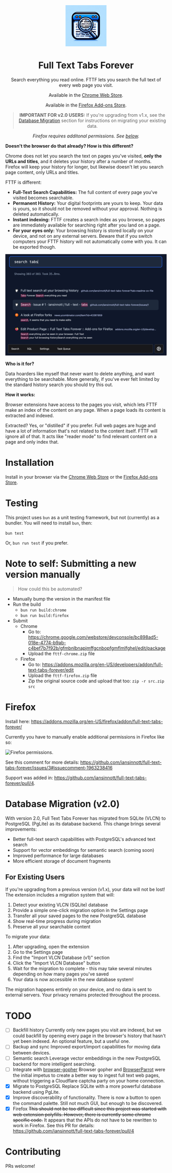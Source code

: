 <!-- display a screenshot -->
<div align="center">

[<img src="src/assets/icon-1.png" alt="full text tabs forever (FTTF) logo" width=128>](https://chrome.google.com/webstore/detail/full-text-tabs-forever/gfmbnlbnapjmffgcnbopfgmflmlfghel)<br>

# Full Text Tabs Forever

Search everything you read online. FTTF lets you search the full text of every web page you visit.

Available in the [Chrome Web Store](https://chrome.google.com/webstore/detail/full-text-tabs-forever/gfmbnlbnapjmffgcnbopfgmflmlfghel).

Available in the [Firefox Add-ons Store](https://addons.mozilla.org/en-US/firefox/addon/full-text-tabs-forever/).

> **IMPORTANT FOR v2.0 USERS:** If you're upgrading from v1.x, see the [Database Migration](#database-migration-v20) section for instructions on migrating your existing data.

_Firefox requires additonal permissions. See [below](#firefox)._

</div>

**Doesn't the browser do that already? How is this different?**

Chrome does not let you search the text on pages you've visited, **only the URLs and titles**, and it deletes your history after a number of months. Firefox will keep your history for longer, but likewise doesn't let you search page content, only URLs and titles.

FTTF is different:

- **Full-Text Search Capabilities:** The full content of every page you've visited becomes searchable.
- **Permanent History:** Your digital footprints are yours to keep. Your data is yours, so it should not be removed without your approval. Nothing is deleted automatically.
- **Instant indexing:** FTTF creates a search index as you browse, so pages are immediately available for searching right after you land on a page.
- **For your eyes only:** Your browsing history is stored locally on your device, and not on any external servers. Beware that if you switch computers your FTTF history will not automatically come with you. It can be exported though.

<div align="center">

![](static/screenshot-1.png)

</div>

**Who is it for?**

Data hoarders like myself that never want to delete anything, and want everything to be searchable. More generally, if you've ever felt limited by the standard history search you should try this out.

**How it works:**

Browser extensions have access to the pages you visit, which lets FTTF make an index of the content on any page. When a page loads its content is extracted and indexed.

Extracted? Yes, or "distilled" if you prefer. Full web pages are huge and have a lot of information that's not related to the content itself. FTTF will ignore all of that. It acts like "reader mode" to find relevant content on a page and only index that.

# Installation

Install in your browser via the [Chrome Web Store](https://chrome.google.com/webstore/detail/full-text-tabs-forever/gfmbnlbnapjmffgcnbopfgmflmlfghel) or the [Firefox Add-ons Store](https://addons.mozilla.org/en-US/firefox/addon/full-text-tabs-forever/).

# Testing

This project uses `bun` as a unit testing framework, but not (currently) as a bundler. You will need to install `bun`, then:

`bun test`

Or, `bun run test` if you prefer.

# Note to self: Submitting a new version manually

> How could this be automated?

- Manually bump the version in the manifest file
- Run the build
  - `bun run build:chrome`
  - `bun run build:firefox`
- Submit
  - Chrome
    - Go to: https://chrome.google.com/webstore/devconsole/bc898ad5-018e-4774-b9ab-c4bef7b7f92b/gfmbnlbnapjmffgcnbopfgmflmlfghel/edit/package
    - Upload the `fttf-chrome.zip` file
  - Firefox
    - Go to: https://addons.mozilla.org/en-US/developers/addon/full-text-tabs-forever/edit
    - Upload the `fttf-firefox.zip` file
    - Zip the original source code and upload that too: `zip -r src.zip src`

# Firefox

Install here: https://addons.mozilla.org/en-US/firefox/addon/full-text-tabs-forever/

Currently you have to manually enable additional permissions in Firefox like so:

![Firefox permissions](https://drive.zenture.cloud/s/d3mboA7GwPCXH8b/download).

See this comment for more details: https://github.com/iansinnott/full-text-tabs-forever/issues/3#issuecomment-1963238416

Support was added in: https://github.com/iansinnott/full-text-tabs-forever/pull/4.

# Database Migration (v2.0)

With version 2.0, Full Text Tabs Forever has migrated from SQLite (VLCN) to PostgreSQL (PgLite) as its database backend. This change brings several improvements:

- Better full-text search capabilities with PostgreSQL's advanced text search
- Support for vector embeddings for semantic search (coming soon)
- Improved performance for large databases
- More efficient storage of document fragments

## For Existing Users

If you're upgrading from a previous version (v1.x), your data will not be lost! The extension includes a migration system that will:

1. Detect your existing VLCN (SQLite) database
2. Provide a simple one-click migration option in the Settings page
3. Transfer all your saved pages to the new PostgreSQL database
4. Show real-time progress during migration
5. Preserve all your searchable content

To migrate your data:

1. After upgrading, open the extension
2. Go to the Settings page
3. Find the "Import VLCN Database (v1)" section
4. Click the "Import VLCN Database" button
5. Wait for the migration to complete - this may take several minutes depending on how many pages you've saved
6. Your data is now accessible in the new database system!

The migration happens entirely on your device, and no data is sent to external servers. Your privacy remains protected throughout the process.

# TODO

- [ ] Backfill history
      Currently only new pages you visit are indexed, but we could backfill by opening every page in the browser's history that hasn't yet been indexed. An optional feature, but a useful one.
- [ ] Backup and sync
      Improved export/import capabilities for moving data between devices.
- [ ] Semantic search
      Leverage vector embeddings in the new PostgreSQL backend for more intelligent searching.
- [ ] Integrate with [browser-gopher](https://github.com/iansinnott/browser-gopher)
      Browser gopher and [BrowserParrot](https://www.browserparrot.com/) were the initial impetus to create a better way to ingest full text web pages, without triggering a Cloudflare captcha party on your home connection.
- [x] Migrate to PostgreSQL
      Replace SQLite with a more powerful database backend using PgLite.
- [x] Improve discoverability of functionality.
      There is now a button to open the command palette. Still not much GUI, but enough to be discovered.
- [x] Firefox
      ~~This should not be too difficult since this project was started with web extension polyfills. However, there is currently some chrome specific code.~~
      It appears that the APIs do not have to be rewritten to work in Firefox. See this PR for details: https://github.com/iansinnott/full-text-tabs-forever/pull/4

# Contributing

PRs welcome!
